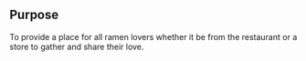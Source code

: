 ## Purpose

To provide a place for all ramen lovers whether it be from the restaurant or a store to gather and share their love.
